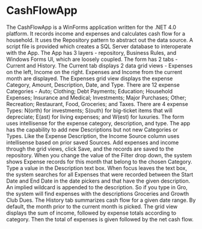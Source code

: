 # CashFlowApp
The CashFlowApp is a WinForms application written for the .NET 4.0 platform. It records income and expenses and calculates cash flow for a household. It uses the Repository pattern to abstract out the data source. A script file is provided which creates a SQL Server database to interoperate with the App. The App has 3 layers - repository, Business Rules, and Windows Forms UI, which are loosely coupled.
The form has 2 tabs - Current and History. The Current tab displays 2 data grid views - Expenses on the left, Income on the right. Expenses and Income from the current month are displayed. The Expenses grid view displays the expense Category, Amount, Description, Date, and Type.
There are 12 expense Categories - Auto; Clothing; Debt Payments; Education; Household Expenses; Insurance and Medical; Investments; Major Purchases; Other; Recreation; Restaurant, Food, Groceries; and Taxes. There are 4 expense Types: N(orth) for investments; S(outh) for big-ticket items that will depreciate; E(ast) for living expenses; and W(est) for luxuries. The form uses intellisense for the expense category, description, and type. The app has the capability to add new Descriptions but not new Categories or Types. Like the Expense Description, the Income Source column uses intellisense based on prior saved Sources. Add expenses and income through the grid views, click Save, and the records are saved to the repository.
When you change the value of the Filter drop down, the system shows Expense records for this month that belong to the chosen Category.
Type a value in the Description text box. When focus leaves the text box, the system searches for all Expenses that were recorded between the Start Date and End Date in the date pickers and that have the given description. An implied wildcard is appended to the description. So if you type in Gro, the system will find expenses with the descriptions Groceries and Growth Club Dues.
The History tab summarizes cash flow for a given date range. By default, the month prior to the current month is picked. The grid view displays the sum of income, followed by expense totals according to category. Then the total of expenses is given followed by the net cash flow.
